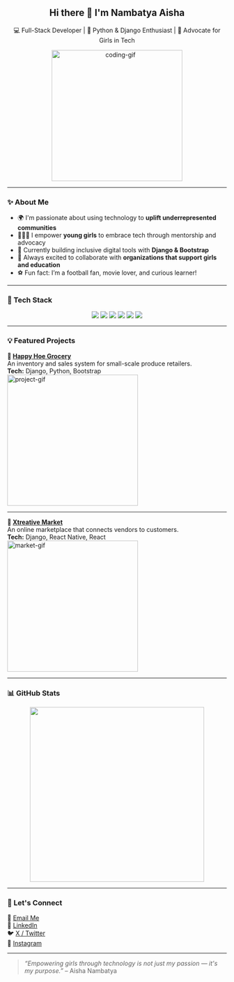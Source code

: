 <h2 align="center">Hi there 👋 I'm Nambatya Aisha</h2>
<p align="center">
  💻 Full-Stack Developer | 🐍 Python & Django Enthusiast | 💪 Advocate for Girls in Tech  
</p>

<p align="center">
  <img src="https://media.giphy.com/media/qgQUggAC3Pfv687qPC/giphy.gif" width="300" alt="coding-gif"/>
</p>

---

### ✨ About Me

- 🌍 I'm passionate about using technology to **uplift underrepresented communities**
- 👩🏽‍💻 I empower **young girls** to embrace tech through mentorship and advocacy
- 🔭 Currently building inclusive digital tools with **Django & Bootstrap**
- 🌱 Always excited to collaborate with **organizations that support girls and education**
- ⚽ Fun fact: I’m a football fan, movie lover, and curious learner!

---

### 🧰 Tech Stack

<p align="center">
  <img src="https://img.shields.io/badge/-Python-3776AB?style=flat&logo=python&logoColor=white"/>
  <img src="https://img.shields.io/badge/-Django-092E20?style=flat&logo=django&logoColor=white"/>
  <img src="https://img.shields.io/badge/-HTML5-E34F26?style=flat&logo=html5&logoColor=white"/>
  <img src="https://img.shields.io/badge/-CSS3-1572B6?style=flat&logo=css3&logoColor=white"/>
  <img src="https://img.shields.io/badge/-Bootstrap-7952B3?style=flat&logo=bootstrap&logoColor=white"/>
  <img src="https://img.shields.io/badge/-JavaScript-F7DF1E?style=flat&logo=javascript&logoColor=black"/>
</p>

---

### 💡 Featured Projects

**🛒 [Happy Hoe Grocery](https://github.com/Aisha-Nambatya/projectie)**  
An inventory and sales system for small-scale produce retailers.  
**Tech:** Django, Python, Bootstrap  
<img src="https://media.giphy.com/media/L8K62iTDkzGX6/giphy.gif" width="300" alt="project-gif"/>

---

**🧘 [Xtreative Market](https://admin-xtreative-wb.onrender.com/admin-dashboard)**  
An online marketplace that connects vendors to customers.  
**Tech:** Django, React Native, React  
<img src="https://media.giphy.com/media/3o7aD2saalBwwftBIY/giphy.gif" width="300" alt="market-gif"/>

---

### 📊 GitHub Stats

<p align="center">
  <img src="https://github-readme-stats.vercel.app/api?username=Aisha-Nambatya&show_icons=true&theme=calm" width="400"/>
</p>

---

### 🤝 Let's Connect

📧 [Email Me](mailto:aishanmbt@gmail.com)  
🔗 [LinkedIn](https://www.linkedin.com/in/aisha-nambatya-228581339/)  
🐦 [X / Twitter](https://x.com/AishaNamba66224)  
📸 [Instagram](https://www.instagram.com/ayeeshah.muha03/)

---

> _“Empowering girls through technology is not just my passion — it's my purpose.”_ – Aisha Nambatya
